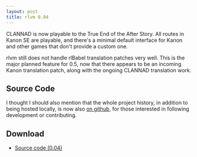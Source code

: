 ```yaml
---
layout: post
title: rlvm 0.04
---
```


CLANNAD is now playable to the True End of the After Story. All routes in Kanon SE are playable, and there's a minimal default interface for Kanon and other games that don't provide a custom one.

rlvm still does not handle rlBabel translation patches very well. This is the major planned feature for 0.5, now that there appears to be an incoming Kanon translation patch, along with the ongoing CLANNAD translation work.

<h2>Source Code</h2>
I thought I should also mention that the whole project history, in addition to being hosted locally, is now also <a href="http://github.com/eglaysher/rlvm/tree/master">on github</a>, for those interested in following development or contributing.

<h2>Download</h2>
<ul>
  <li class="sourceicon">
    <a href="http://github.com/eglaysher/rlvm/tarball/release-0.04"
       onClick="pageTracker._trackEvent('Download', 'source-0.4');">
      Source code (0.04)
    </a>
  </li>
</ul>
